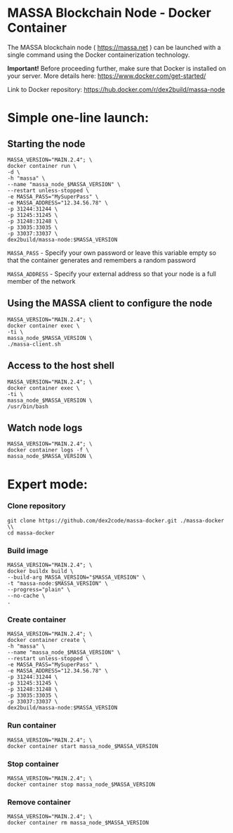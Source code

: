 # MASSA Blockchain Node - Docker Container

The MASSA blockchain node ( https://massa.net ) can be launched with a single command using the Docker containerization technology.

**Important!** Before proceeding further, make sure that Docker is installed on your server.
More details here: https://www.docker.com/get-started/

Link to Docker repository: https://hub.docker.com/r/dex2build/massa-node

# Simple one-line launch:

## Starting the node

    MASSA_VERSION="MAIN.2.4"; \
    docker container run \
    -d \
    -h "massa" \
    --name "massa_node_$MASSA_VERSION" \
    --restart unless-stopped \
    -e MASSA_PASS="MySuperPass" \
    -e MASSA_ADDRESS="12.34.56.78" \
    -p 31244:31244 \
    -p 31245:31245 \
    -p 31248:31248 \
    -p 33035:33035 \
    -p 33037:33037 \
    dex2build/massa-node:$MASSA_VERSION

`MASSA_PASS` - Specify your own password or leave this variable empty so that the container generates and remembers a random password

`MASSA_ADDRESS` - Specify your external address so that your node is a full member of the network


## Using the MASSA client to configure the node

    MASSA_VERSION="MAIN.2.4"; \
    docker container exec \
    -ti \
    massa_node_$MASSA_VERSION \
    ./massa-client.sh

## Access to the host shell

    MASSA_VERSION="MAIN.2.4"; \
    docker container exec \
    -ti \
    massa_node_$MASSA_VERSION \
    /usr/bin/bash

## Watch node logs

    MASSA_VERSION="MAIN.2.4"; \
    docker container logs -f \
    massa_node_$MASSA_VERSION \


# Expert mode:

### Clone repository
    git clone https://github.com/dex2code/massa-docker.git ./massa-docker \\
    cd massa-docker

### Build image

    MASSA_VERSION="MAIN.2.4"; \
    docker buildx build \
    --build-arg MASSA_VERSION="$MASSA_VERSION" \
    -t "massa-node:$MASSA_VERSION" \
    --progress="plain" \
    --no-cache \
    .

### Create container

    MASSA_VERSION="MAIN.2.4"; \
    docker container create \
    -h "massa" \
    --name "massa_node_$MASSA_VERSION" \
    --restart unless-stopped \
    -e MASSA_PASS="MySuperPass" \
    -e MASSA_ADDRESS="12.34.56.78" \
    -p 31244:31244 \
    -p 31245:31245 \
    -p 31248:31248 \
    -p 33035:33035 \
    -p 33037:33037 \
    dex2build/massa-node:$MASSA_VERSION

### Run container

    MASSA_VERSION="MAIN.2.4"; \
    docker container start massa_node_$MASSA_VERSION

### Stop container

    MASSA_VERSION="MAIN.2.4"; \
    docker container stop massa_node_$MASSA_VERSION

### Remove container

    MASSA_VERSION="MAIN.2.4"; \
    docker container rm massa_node_$MASSA_VERSION




